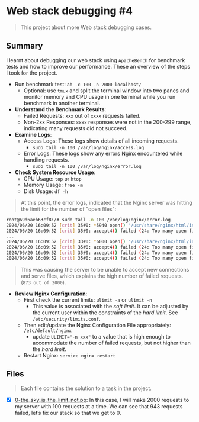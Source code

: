 # Web stack debugging #4

> This project about more Web stack debugging cases.

## Summary

I learnt about debugging our web stack using `ApacheBench` for benchmark tests and how to improve our performance. These an overview of the steps I took for the project.
- Run benchmark test: `ab -c 100 -n 2000 localhost/`
  - Optional: use `tmux` and split the terminal window into two panes and monitor memory and CPU usage in one terminal while you run benchmark in another terminal.
- **Understand the Benchmark Results**:
  - Failed Requests: `xxx` out of `xxxx` requests failed.
  - Non-2xx Responses: `xxxx` responses were not in the 200-299 range, indicating many requests did not succeed.
- **Examine Logs**:
  - Access Logs: These logs show details of all incoming requests.
    - `sudo tail -n 100 /var/log/nginx/access.log`
  - Error Logs: These logs show any errors Nginx encountered while handling requests.
    - `sudo tail -n 100 /var/log/nginx/error.log`
- **Check System Resource Usage**:
  - CPU Usage: `top` or `htop`
  - Memory Usage: `free -m`
  - Disk Usage: `df -h`
> At this point, the error logs, indicated that the Nginx server was hitting the limit for the number of "open files":
```sh
root@69d6aeb63cf8:/# sudo tail -n 100 /var/log/nginx/error.log
2024/06/20 16:09:52 [crit] 35#0: *5940 open() "/usr/share/nginx/html/index.html" failed (24: Too many open files), client: 127.0.0.1, server: localhost, request: "GET / HTTP/1.0", host: "localhost"
2024/06/20 16:09:52 [crit] 35#0: accept4() failed (24: Too many open files)
...
2024/06/20 16:09:52 [crit] 33#0: *6000 open() "/usr/share/nginx/html/index.html" failed (24: Too many open files), client: 127.0.0.1, server: localhost, request: "GET / HTTP/1.0", host: "localhost"
2024/06/20 16:09:52 [crit] 35#0: accept4() failed (24: Too many open files)
2024/06/20 16:09:52 [crit] 35#0: accept4() failed (24: Too many open files)
2024/06/20 16:09:52 [crit] 35#0: accept4() failed (24: Too many open files)
```
> This was causing the server to be unable to accept new connections and serve files, which explains the high number of failed requests. (`873 out of 2000`).

- **Review Nginx Configuration**:
  - First check the current limits: `ulimit -a` or `ulimit -n`
    - This value is associated with the *soft limit*. It can be adjusted by the current user within the constraints of the *hard limit*. See `/etc/security/limits.conf`.
  - Then edit/update the Nginx Configuration File appropriately: `/etc/default/nginx`
    - update `ULIMIT="-n xxx"` to a value that is high enough to accommodate the number of failed requests, but not higher than the *hard limit*.
  - Restart Nginx: `service nginx restart`

## Files

> Each file contains the solution to a task in the project.

- [x] [0-the_sky_is_the_limit_not.pp](https://github.com/Ebube-Ochemba/alx-system_engineering-devops/tree/master/0x1B-web_stack_debugging_4/0-the_sky_is_the_limit_not.pp): In this case, I will make 2000 requests to my server with 100 requests at a time. We can see that 943 requests failed, let’s fix our stack so that we get to 0.
